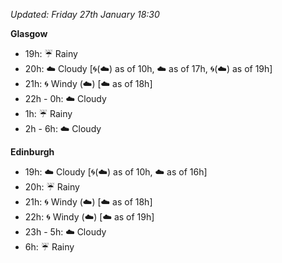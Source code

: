 *Updated: Friday 27th January 18:30*

**Glasgow**

* 19h: :umbrella: Rainy
* 20h: :cloud: Cloudy [:cyclone:(:cloud:) as of 10h, :cloud: as of 17h, :cyclone:(:cloud:) as of 19h]
* 21h: :cyclone: Windy (:cloud:) [:cloud: as of 18h]
* 22h - 0h: :cloud: Cloudy
* 1h: :umbrella: Rainy
* 2h - 6h: :cloud: Cloudy

**Edinburgh**

* 19h: :cloud: Cloudy [:cyclone:(:cloud:) as of 10h, :cloud: as of 16h]
* 20h: :umbrella: Rainy
* 21h: :cyclone: Windy (:cloud:) [:cloud: as of 18h]
* 22h: :cyclone: Windy (:cloud:) [:cloud: as of 19h]
* 23h - 5h: :cloud: Cloudy
* 6h: :umbrella: Rainy
